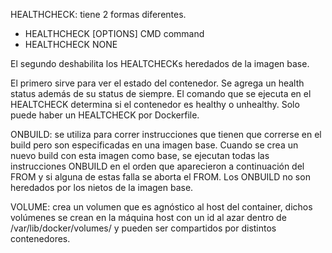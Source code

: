HEALTHCHECK: tiene 2 formas diferentes. 

* HEALTHCHECK [OPTIONS] CMD command
* HEALTHCHECK NONE

El segundo deshabilita los HEALTCHECKs heredados de la imagen base.

El primero sirve para ver el estado del contenedor. Se agrega un health status además de su status de siempre. El comando que se ejecuta en el HEALTCHECK determina si el contenedor es healthy o unhealthy. Solo puede haber un HEALTCHECK por Dockerfile.


ONBUILD: se utiliza para correr instrucciones que tienen que correrse en el build pero son especificadas en una imagen base. Cuando se crea un nuevo build con esta imagen como base, se ejecutan todas las instrucciones ONBUILD en el orden que aparecieron a continuación del FROM y si alguna de estas falla se aborta el FROM. Los ONBUILD no son heredados por los nietos de la imagen base.


VOLUME: crea un volumen que es agnóstico al host del container, dichos volúmenes se crean en la máquina host con un id al azar dentro de /var/lib/docker/volumes/ y pueden ser compartidos por distintos contenedores.
